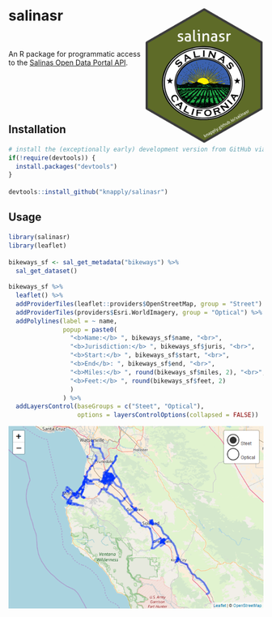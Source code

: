
<!-- README.Rmd generates README.md. -->
salinasr <img src="man/figures/logo.png" align="right" height="270px" width="234px" />
======================================================================================

<br>

An R package for programmatic access to the [Salinas Open Data Portal API](https://cityofsalinas.opendatasoft.com).

<br><br><br><br>

Installation
------------

``` r
# install the (exceptionally early) development version from GitHub via {devtools}
if(!require(devtools)) {
  install.packages("devtools")
}

devtools::install_github("knapply/salinasr")
```

Usage
-----

``` r
library(salinasr)
library(leaflet)

bikeways_sf <- sal_get_metadata("bikeways") %>% 
  sal_get_dataset()
```

``` r
bikeways_sf %>%
  leaflet() %>%
  addProviderTiles(leaflet::providers$OpenStreetMap, group = "Street") %>%
  addProviderTiles(providers$Esri.WorldImagery, group = "Optical") %>%
  addPolylines(label = ~ name,
               popup = paste0(
                 "<b>Name:</b> ", bikeways_sf$name, "<br>",
                 "<b>Jurisdiction:</b> ", bikeways_sf$juris, "<br>",
                 "<b>Start:</b> ", bikeways_sf$start, "<br>",
                 "<b>End</b>: ", bikeways_sf$end, "<br>",
                 "<b>Miles:</b> ", round(bikeways_sf$miles, 2), "<br>",
                 "<b>Feet:</b> ", round(bikeways_sf$feet, 2)
                 )
               ) %>%
  addLayersControl(baseGroups = c("Steet", "Optical"),
                   options = layersControlOptions(collapsed = FALSE))
```

<img src="man/figures/unnamed-chunk-4-1.png" style="display: block; margin: auto;" />
